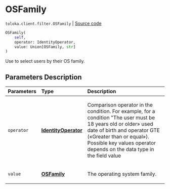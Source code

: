 # OSFamily
`toloka.client.filter.OSFamily` | [Source code](https://github.com/Toloka/toloka-kit/blob/v0.1.26/src/client/filter.py#L467)

```python
OSFamily(
    self,
    operator: IdentityOperator,
    value: Union[OSFamily, str]
)
```

Use to select users by their OS family.

## Parameters Description

| Parameters | Type | Description |
| :----------| :----| :-----------|
`operator`|**[IdentityOperator](toloka.client.primitives.operators.IdentityOperator.md)**|<p>Comparison operator in the condition. For example, for a condition &quot;The user must be 18 years old or older» used date of birth and operator GTE («Greater than or equal»). Possible key values operator depends on the data type in the field value</p>
`value`|**[OSFamily](toloka.client.filter.OSFamily.OSFamily.md)**|<p>The operating system family.</p>
